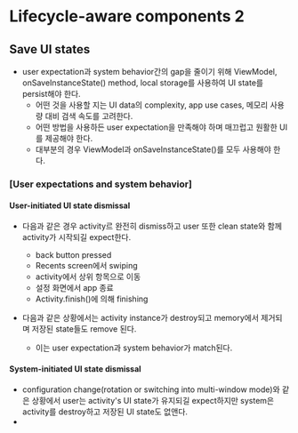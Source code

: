 # Lifecycle-aware components 2
## Save UI states
- user expectation과 system behavior간의 gap을 줄이기 위해 ViewModel, onSaveInstanceState() method, local storage를 사용하여 UI state를 persist해야 한다.
  - 어떤 것을 사용할 지는 UI data의 complexity, app use cases, 메모리 사용량 대비 검색 속도를 고려한다.
  - 어떤 방법을 사용하든 user expectation을 만족해야 하며 매끄럽고 원활한 UI를 제공해야 한다.
  - 대부분의 경우 ViewModel과 onSaveInstanceState()를 모두 사용해야 한다.

### [User expectations and system behavior]
#### User-initiated UI state dismissal
- 다음과 같은 경우 activity르 완전히 dismiss하고 user 또한 clean state와 함께 activity가 시작되길 expect한다.
  - back button pressed
  - Recents screen에서 swiping
  - activity에서 상위 항목으로 이동
  - 설정 화면에서 app 종료
  - Activity.finish()에 의해 finishing

- 다음과 같은 상황에서는 activity instance가 destroy되고 memory에서 제거되며 저장된 state들도 remove 된다.
  - 이는 user expectation과 system behavior가 match된다.

#### System-initiated UI state dismissal
- configuration change(rotation or switching into multi-window mode)와 같은 상황에서 user는 activity's UI state가 유지되길 expect하지만 system은 activity를 destroy하고 저장된 UI state도 없앤다.
- 
